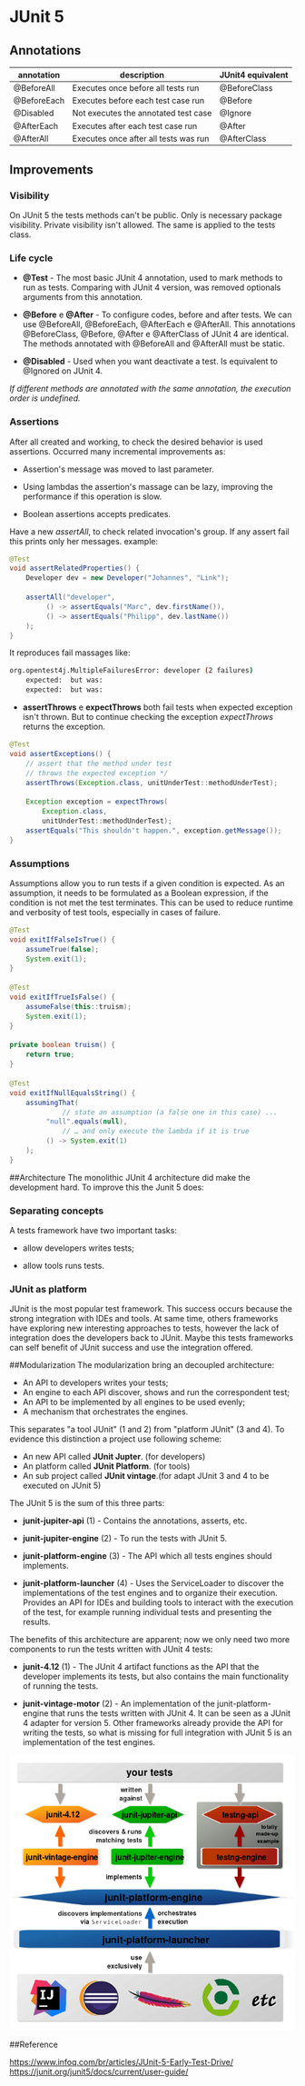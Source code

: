 # JUnit 5

## Annotations

|annotation            |description                                    |JUnit4 equivalent  |
|----------------------|-----------------------------------------------|-------------------|
|@BeforeAll            |Executes once before all tests run             |@BeforeClass       |
|@BeforeEach           |Executes before each test case run             |@Before            |
|@Disabled             |Not executes the annotated test case           |@Ignore            |
|@AfterEach            |Executes after each test case run              |@After             |
|@AfterAll             |Executes once after all tests was run          |@AfterClass        |

## Improvements

### Visibility
On JUnit 5 the tests methods can't be public. 
Only is necessary package visibility. 
Private visibility isn't allowed. 
The same is applied to the tests class.

### Life cycle

* **@Test** - The most basic JUnit 4 annotation, used to mark methods to run as tests.
Comparing with JUnit 4  version, was removed optionals arguments from this annotation.

* **@Before** e **@After** - To configure codes, before and after tests. We can use @BeforeAll, @BeforeEach, @AfterEach e @AfterAll.
This annotations @BeforeClass, @Before, @After e @AfterClass of JUnit 4 are identical. The methods annotated with @BeforeAll and @AfterAll 
must be static. 

* **@Disabled** - Used when you want deactivate a test. Is equivalent to @Ignored on JUnit 4.

*If different methods are annotated with the same annotation, the execution order is undefined.*

### Assertions
After all created and working, to check the desired behavior is used assertions. Occurred many incremental improvements as:

* Assertion's message was moved to last parameter.

* Using lambdas the assertion's massage can be lazy, improving the performance if this operation is slow.

* Boolean assertions accepts predicates.

Have a new *assertAll*, to check related invocation's group. If any assert fail this prints only her messages. example:
```java
@Test
void assertRelatedProperties() {
    Developer dev = new Developer("Johannes", "Link");

    assertAll("developer",
   		 () -> assertEquals("Marc", dev.firstName()),
   		 () -> assertEquals("Philipp", dev.lastName())
    );
}
```

It reproduces fail massages like:

```bash
org.opentest4j.MultipleFailuresError: developer (2 failures)
    expected:  but was: 
    expected:  but was:
```

* **assertThrows** e **expectThrows** both fail tests when expected exception isn't thrown. But to continue
checking the exception *expectThrows* returns the exception.

```java
@Test
void assertExceptions() {
    // assert that the method under test
    // throws the expected exception */
    assertThrows(Exception.class, unitUnderTest::methodUnderTest);

    Exception exception = expectThrows(
        Exception.class,
        unitUnderTest::methodUnderTest);
    assertEquals("This shouldn't happen.", exception.getMessage());
}
```

### Assumptions
Assumptions allow you to run tests if a given condition is expected.
As an assumption, it needs to be formulated as a Boolean expression, if the condition is not met the test terminates.
This can be used to reduce runtime and verbosity of test tools, especially in cases of failure.

```java
@Test
void exitIfFalseIsTrue() {
    assumeTrue(false);
    System.exit(1);
}

@Test
void exitIfTrueIsFalse() {
    assumeFalse(this::truism);
    System.exit(1);
}

private boolean truism() {
    return true;
}

@Test
void exitIfNullEqualsString() {
    assumingThat(
             // state an assumption (a false one in this case) ...
   		 "null".equals(null),
             // … and only execute the lambda if it is true
   		 () -> System.exit(1)
    );
}
```

##Architecture
The monolithic JUnit 4 architecture did make the development hard. To improve this the Junit 5 does:

### Separating concepts
A tests framework have two important tasks:

* allow developers writes tests;

* allow tools runs tests.

### JUnit as platform
JUnit is the most popular test framework. This success occurs because the strong integration with IDEs and tools.
At same time, others frameworks have exploring new interesting approaches to tests, however the lack of integration does the
developers back to JUnit. Maybe this tests frameworks can self benefit of JUnit success and use the integration offered. 

##Modularization
The modularization bring an decoupled architecture:

* An API to developers writes your tests;
* An engine to each API discover, shows and run the correspondent test;
* An API to be implemented by all engines to be used evenly;
* A mechanism that orchestrates the engines.

This separates "a tool JUnit" (1 and 2) from "platform JUnit" (3 and 4). To evidence this distinction
a project use following scheme:

* An new API called **JUnit Jupter**. (for developers)
* An platform called **JUnit Platform**. (for tools)
* An sub project called **JUnit vintage**.(for adapt JUnit 3 and 4 to be executed on JUnit 5)

The JUnit 5 is the sum of this three parts:

* **junit-jupiter-api** (1) - Contains the annotations, asserts, etc.

* **junit-jupiter-engine** (2) - To run the tests with JUnit 5.

* **junit-platform-engine** (3) - The API which all tests engines should implements.

* **junit-platform-launcher** (4) - Uses the ServiceLoader to discover the implementations of the test engines and to organize their execution. 
Provides an API for IDEs and building tools to interact with the execution of the test, for example running individual tests and presenting the results.

The benefits of this architecture are apparent; now we only need two more 
components to run the tests written with JUnit 4 tests:

* **junit-4.12** (1) - The JUnit 4 artifact functions as the API 
that the developer implements its tests, but also contains the main functionality of running the tests.
    
* **junit-vintage-motor** (2) - An implementation of the junit-platform-engine that runs the tests 
written with JUnit 4. It can be seen as a JUnit 4 adapter for version 5.
Other frameworks already provide the API for writing the tests, 
so what is missing for full integration with JUnit 5 is an implementation of the test engines.

![Alt](src/main/resources/assets/junit-5-architecture.png "JUnit 5 architecture")

##Reference

https://www.infoq.com/br/articles/JUnit-5-Early-Test-Drive/
https://junit.org/junit5/docs/current/user-guide/
